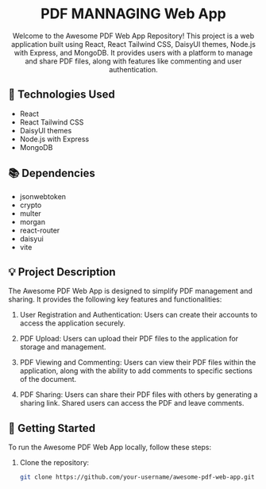 
<h1 align="center">PDF MANNAGING Web App</h1>

<p align="center">
  Welcome to the Awesome PDF Web App Repository! This project is a web application built using React, React Tailwind CSS, DaisyUI themes, Node.js with Express, and MongoDB. It provides users with a platform to manage and share PDF files, along with features like commenting and user authentication.
</p>

<h2>🚀 Technologies Used</h2>

- React
- React Tailwind CSS
- DaisyUI themes
- Node.js with Express
- MongoDB

<h2>📚 Dependencies</h2>

- jsonwebtoken
- crypto
- multer
- morgan
- react-router
- daisyui
- vite

<h2>💡 Project Description</h2>

The Awesome PDF Web App is designed to simplify PDF management and sharing. It provides the following key features and functionalities:

1. User Registration and Authentication: Users can create their accounts to access the application securely.

2. PDF Upload: Users can upload their PDF files to the application for storage and management.

3. PDF Viewing and Commenting: Users can view their PDF files within the application, along with the ability to add comments to specific sections of the document.

4. PDF Sharing: Users can share their PDF files with others by generating a sharing link. Shared users can access the PDF and leave comments.

<h2>🏁 Getting Started</h2>

To run the Awesome PDF Web App locally, follow these steps:

1. Clone the repository:

   ```bash
   git clone https://github.com/your-username/awesome-pdf-web-app.git
